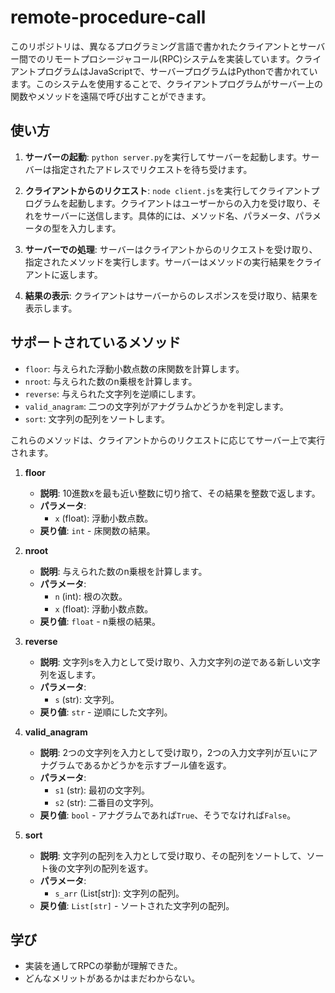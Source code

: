 # remote-procedure-call

このリポジトリは、異なるプログラミング言語で書かれたクライアントとサーバー間でのリモートプロシージャコール(RPC)システムを実装しています。クライアントプログラムはJavaScriptで、サーバープログラムはPythonで書かれています。このシステムを使用することで、クライアントプログラムがサーバー上の関数やメソッドを遠隔で呼び出すことができます。

## 使い方

1. **サーバーの起動**: `python server.py`を実行してサーバーを起動します。サーバーは指定されたアドレスでリクエストを待ち受けます。

2. **クライアントからのリクエスト**: `node client.js`を実行してクライアントプログラムを起動します。クライアントはユーザーからの入力を受け取り、それをサーバーに送信します。具体的には、メソッド名、パラメータ、パラメータの型を入力します。

3. **サーバーでの処理**: サーバーはクライアントからのリクエストを受け取り、指定されたメソッドを実行します。サーバーはメソッドの実行結果をクライアントに返します。

4. **結果の表示**: クライアントはサーバーからのレスポンスを受け取り、結果を表示します。

## サポートされているメソッド

- `floor`: 与えられた浮動小数点数の床関数を計算します。
- `nroot`: 与えられた数のn乗根を計算します。
- `reverse`: 与えられた文字列を逆順にします。
- `valid_anagram`: 二つの文字列がアナグラムかどうかを判定します。
- `sort`: 文字列の配列をソートします。

これらのメソッドは、クライアントからのリクエストに応じてサーバー上で実行されます。

1. **floor**
    - **説明**: 10進数xを最も近い整数に切り捨て、その結果を整数で返します。
    - **パラメータ**:
        - `x` (float): 浮動小数点数。
    - **戻り値**: `int` - 床関数の結果。

2. **nroot**
    - **説明**: 与えられた数のn乗根を計算します。
    - **パラメータ**:
        - `n` (int): 根の次数。
        - `x` (float): 浮動小数点数。
    - **戻り値**: `float` - n乗根の結果。

3. **reverse**
    - **説明**: 文字列sを入力として受け取り、入力文字列の逆である新しい文字列を返します。
    - **パラメータ**:
        - `s` (str): 文字列。
    - **戻り値**: `str` - 逆順にした文字列。

4. **valid_anagram**
    - **説明**: 2つの文字列を入力として受け取り，2つの入力文字列が互いにアナグラムであるかどうかを示すブール値を返す。
    - **パラメータ**:
        - `s1` (str): 最初の文字列。
        - `s2` (str): 二番目の文字列。
    - **戻り値**: `bool` - アナグラムであれば`True`、そうでなければ`False`。

5. **sort**
    - **説明**: 文字列の配列を入力として受け取り、その配列をソートして、ソート後の文字列の配列を返す。
    - **パラメータ**:
        - `s_arr` (List[str]): 文字列の配列。
    - **戻り値**: `List[str]` - ソートされた文字列の配列。

## 学び

- 実装を通してRPCの挙動が理解できた。
- どんなメリットがあるかはまだわからない。